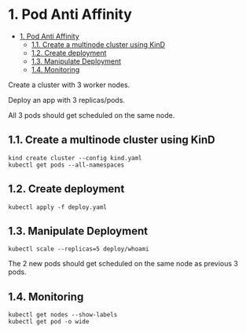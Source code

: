 # 1. Pod Anti Affinity

- [1. Pod Anti Affinity](#1-pod-anti-affinity)
  - [1.1. Create a multinode cluster using KinD](#11-create-a-multinode-cluster-using-kind)
  - [1.2. Create deployment](#12-create-deployment)
  - [1.3. Manipulate Deployment](#13-manipulate-deployment)
  - [1.4. Monitoring](#14-monitoring)


Create a cluster with 3 worker nodes.

Deploy an app with 3 replicas/pods.

All 3 pods should get scheduled on the same node.

## 1.1. Create a multinode cluster using KinD

```
kind create cluster --config kind.yaml
kubectl get pods --all-namespaces
```

## 1.2. Create deployment

```
kubectl apply -f deploy.yaml
```

## 1.3. Manipulate Deployment

```
kubectl scale --replicas=5 deploy/whoami
```
The 2 new pods should get scheduled on the same node as previous 3 pods.

## 1.4. Monitoring

```
kubectl get nodes --show-labels
kubectl get pod -o wide
```